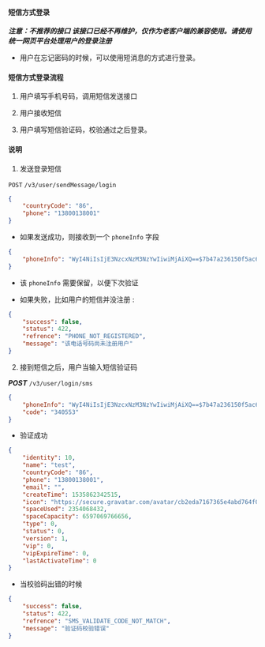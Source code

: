 #### 短信方式登录

***注意：不推荐的接口 该接口已经不再维护，仅作为老客户端的兼容使用。请使用统一网页平台处理用户的登录注册***

* 用户在忘记密码的时候，可以使用短消息的方式进行登录。

#### 短信方式登录流程

1. 用户填写手机号码，调用短信发送接口

2. 用户接收短信

3. 用户填写短信验证码，校验通过之后登录。

#### 说明

1. 发送登录短信

```POST``` ```/v3/user/sendMessage/login```

```json
{
	"countryCode": "86",
	"phone": "13800138001"
}
```

* 如果发送成功，则接收到一个 ```phoneInfo``` 字段

```json
{
    "phoneInfo": "WyI4NiIsIjE3NzcxNzM3NzYwIiwiMjAiXQ==$7b47a236150f5ac6c5b1a840b82db541"
}
```

* 该  ```phoneInfo``` 需要保留，以便下次验证

* 如果失败，比如用户的短信并没注册 :

```json
{
    "success": false,
    "status": 422,
    "refrence": "PHONE_NOT_REGISTERED",
    "message": "该电话号码尚未注册用户"
}
```

2. 接到短信之后，用户当输入短信验证码

***POST*** ```/v3/user/login/sms```

```json
{
    "phoneInfo": "WyI4NiIsIjE3NzcxNzM3NzYwIiwiMjAiXQ==$7b47a236150f5ac6c5b1a840b82db541",
    "code": "340553"
}
```

* 验证成功

```json
{
    "identity": 10,
    "name": "test",
    "countryCode": "86",
    "phone": "13800138001",
    "email": "",
    "createTime": 1535862342515,
    "icon": "https://secure.gravatar.com/avatar/cb2eda7167365e4abd764f0d8b820407?d=identicon",
    "spaceUsed": 2354068432,
    "spaceCapacity": 6597069766656,
    "type": 0,
    "status": 0,
    "version": 1,
    "vip": 0,
    "vipExpireTime": 0,
    "lastActivateTime": 0
}
```

* 当校验码出错的时候

```json
{
    "success": false,
    "status": 422,
    "refrence": "SMS_VALIDATE_CODE_NOT_MATCH",
    "message": "验证码校验错误"
}
```
